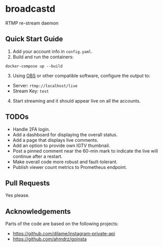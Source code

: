 
# broadcastd
RTMP re-stream daemon

## Quick Start Guide

1. Add your account info in `config.yaml`.
2. Build and run the containers:
```
docker-compose up --build
```
3. Using [OBS]([https://obsproject.com/](https://obsproject.com/)) or other compatible software, configure the output to:
- Server: `rtmp://localhost/live`
- Stream Key: `test`
4. Start streaming and it should appear live on all the accounts.

## TODOs
- Handle 2FA login.
- Add a dashboard for displaying the overall status.
- Add a page that displays live comments.
- Add an option to provide own IGTV thumbnail.
- Post a pinned comment near the 60-min mark to indicate the live will continue after a restart.
- Make overall code more robust and fault-tolerant.
- Publish viewer count metrics to Prometheus endpoint.

## Pull Requests
Yes please.

## Acknowledgements
Parts of the code are based on the following projects:
- https://github.com/dilame/instagram-private-api
- https://github.com/ahmdrz/goinsta
